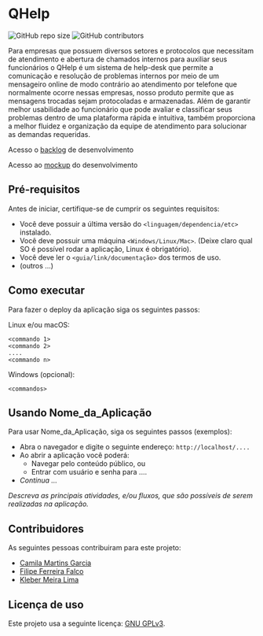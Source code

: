 # QHelp

<!--- Exemplos de badges. Acesse https://shields.io para outras opções. Você pode querer incluir informações de dependencias, build, testes, licença, etc. --->
![GitHub repo size](https://img.shields.io/github/repo-size/hsborges/progweb-template)
![GitHub contributors](https://img.shields.io/github/contributors/hsborges/progweb-template)

Para empresas que possuem diversos setores e protocolos que necessitam de atendimento e abertura de chamados internos para auxiliar seus funcionários o QHelp é um sistema de help-desk que permite a comunicação e resolução de problemas internos por meio de um mensageiro online de modo contrário ao atendimento por telefone que normalmente ocorre nessas empresas, nosso produto permite que as mensagens trocadas sejam protocoladas e armazenadas. Além de garantir melhor usabilidade ao funcionário que pode avaliar e classificar seus problemas dentro de uma plataforma rápida e intuitiva, também proporciona a melhor fluidez e organização da equipe de atendimento para solucionar as demandas requeridas. 

Acesso o [backlog](https://docs.google.com/spreadsheets/d/1Hta1WhosgH-4h9NC0ErxVpfXV1IxrGRjrFBXKIp29I4/edit?usp=sharing) de desenvolvimento

Acesso ao [mockup](https://drive.google.com/open?id=11ibLOhiIx5Xgt8adgL6ctP-gD0vVf5Cw) do desenvolvimento

## Pré-requisitos

Antes de iniciar, certifique-se de cumprir os seguintes requisitos:
<!--- Estes são alguns exemplos de requisitos. Adicione, duplique e remove como necessário --->
* Você deve possuir a última versão do `<linguagem/dependencia/etc>` instalado.
* Você deve possuir uma máquina `<Windows/Linux/Mac>`. (Deixe claro qual SO é possível rodar a aplicação, Linux é obrigatório).
* Você deve ler o `<guia/link/documentação>` dos termos de uso.
* (outros ...)

## Como executar

Para fazer o deploy da aplicação siga os seguintes passos:

Linux e/ou macOS:
```
<commando 1>
<commando 2>
....
<commando n>
```

Windows (opcional):
```
<commandos>
```

## Usando Nome_da_Aplicação

Para usar Nome_da_Aplicação, siga os seguintes passos (exemplos):

* Abra o navegador e digite o seguinte endereço: `http://localhost/....`
* Ao abrir a aplicação você poderá:
  * Navegar pelo conteúdo público, ou
  * Entrar com usuário e senha para ....
* *Continua ...*  

*Descreva as principais atividades, e/ou fluxos, que são possíveis de serem realizadas na aplicação.*

## Contribuidores

As seguintes pessoas contribuiram para este projeto:

* [Camila Martins Garcia](https://github.com/camzgarcia)
* [Filipe Ferreira Falco](https://github.com/FilipeFalco)
* [Kleber Meira Lima](https://github.com/KleberMeira)

## Licença de uso

Este projeto usa a seguinte licença: [GNU GPLv3](https://www.gnu.org/licenses/gpl-3.0.pt-br.html).
